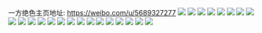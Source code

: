 一方绝色主页地址: https://weibo.com/u/5689327277 
![](https://wx4.sinaimg.cn/mw2000/006d1PVbgy1h8o6az4qpjj321p2n0qv6.jpg) 
![](https://wx4.sinaimg.cn/mw2000/006d1PVbly1h8k3eko3iqj32ba2phb2c.jpg) 
![](https://wx4.sinaimg.cn/mw2000/006d1PVbly1h87enylo87j31sc2ds1ky.jpg) 
![](https://wx4.sinaimg.cn/mw2000/006d1PVbly1h87eo1r6xhj30k00zkdkb.jpg) 
![](https://wx4.sinaimg.cn/mw2000/006d1PVbly1h7z5pn1emtj32502uo4qq.jpg) 
![](https://wx4.sinaimg.cn/mw2000/006d1PVbly1h7z5psgoofj32342uk4qq.jpg) 
![](https://wx4.sinaimg.cn/mw2000/006d1PVbly1h7nk0ertnfj32c033z4qr.jpg) 
![](https://wx4.sinaimg.cn/mw2000/006d1PVbly1h6p3cvx6cwj30tv0kbq57.jpg) 
![](https://wx4.sinaimg.cn/mw2000/006d1PVbly1h5vvwarj2xj30ue14ogyh.jpg) 
![](https://wx4.sinaimg.cn/mw2000/006d1PVbly1h4xbmk2fs6j30u01hc469.jpg) 
![](https://wx4.sinaimg.cn/mw2000/006d1PVbly1h4xbmvjx4fj31hc0u07d6.jpg) 
![](https://wx4.sinaimg.cn/mw2000/006d1PVbly1h44jzr7kguj31o0280u0x.jpg) 
![](https://wx4.sinaimg.cn/mw2000/006d1PVbly1h3p8dzp3m5j31o02801ky.jpg) 
![](https://wx4.sinaimg.cn/mw2000/006d1PVbly1h36falwbw3j31nz23ahdt.jpg) 
![](https://wx4.sinaimg.cn/mw2000/006d1PVbly1h36fal4aitj31nr27hnpd.jpg) 
![](https://wx4.sinaimg.cn/mw2000/006d1PVbly1gys4uhjt0bj31o02804qp.jpg) 
![](https://wx4.sinaimg.cn/mw2000/006d1PVbly1gys4ujscr1j32c02c0qv5.jpg) 
![](https://wx4.sinaimg.cn/mw2000/006d1PVbly1gys4uh2u5gj31o02801kx.jpg) 
![](https://wx4.sinaimg.cn/mw2000/006d1PVbly1gys4ui6fs8j31o0280kjl.jpg) 
![](https://wx4.sinaimg.cn/mw2000/006d1PVbly1gys4ul2lvyj32c0340qv6.jpg) 
![](https://wx4.sinaimg.cn/mw2000/006d1PVbly1gys4uimlqzj31o02807wh.jpg) 
![](https://wx4.sinaimg.cn/mw2000/006d1PVbgy1gxzmrbd92rj30u0140gnl.jpg) 
![](https://wx4.sinaimg.cn/mw2000/006d1PVbgy1gx3yatkwcqj30mi0ndjvl.jpg) 
